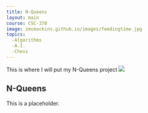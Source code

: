 ```yaml
--- 
title: N-Queens  
layout: main  
course: CSC-370  
image: zmcmackins.github.io/images/feedingtime.jpg
topics:
  -Algorithms
  -A.I.
  -Chess
--- 
```


This is where I will put my N-Queens project
<img src="zmcmackins.github.io/images/feedingtime.jpg">

## N-Queens

This is a placeholder.
